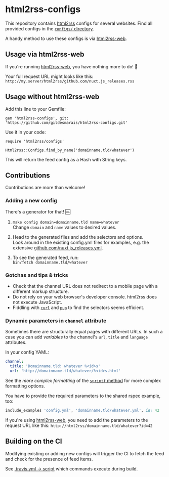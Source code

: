 # html2rss-configs

This repository contains [html2rss](https://github.com/gildesmarais/html2rss) configs for several websites. Find all provided configs in the [`configs/` directory](https://github.com/gildesmarais/html2rss-configs/tree/master/lib/html2rss/configs).

A handy method to use these configs is via [html2rss-web](https://github.com/gildesmarais/html2rss-web).

## Usage via html2rss-web

If you're running [html2rss-web](https://github.com/gildesmarais/html2rss-web),
you have nothing more to do! 🎉

Your full request URL might looks like this:
`http://my.server/html2rss/github.com/nuxt.js_releases.rss`

## Usage without html2rss-web

Add this line to your Gemfile:

`gem 'html2rss-configs', git: 'https://github.com/gildesmarais/html2rss-configs.git'`

Use it in your code:

```
require 'html2rss/configs'

Html2rss::Configs.find_by_name('domainname.tld/whatever')
```

This will return the feed config as a Hash with String keys.

## Contributions

Contributions are more than welcome!

### Adding a new config

There's a generator for that! 🆒

1. `make config domain=domainname.tld name=whatever`  
    Change `domain` and `name` values to desired values.
2. Head to the generated files and add the selectors and options.  
    Look around in the existing config.yml files for examples, e.g. the extensive [github.com/nuxt.js_releases.yml](https://github.com/gildesmarais/html2rss-configs/blob/master/lib/html2rss/configs/github.com/nuxt.js_releases.yml).

3. To see the generated feed, run:  
    `bin/fetch domainname.tld/whatever`

### Gotchas and tips & tricks

- Check that the channel URL does not redirect to a mobile page with a different markup structure.
- Do not rely on your web browser's developer console. html2rss does not execute JavaScript.
- Fiddling with [`curl`](https://github.com/curl/curl) and [`pup`](https://github.com/ericchiang/pup) to find the selectors seems efficient.

### Dynamic parameters in `channel` attribute

Sometimes there are structurally equal pages with different URLs. In such a case you can add *variables* to the channel's `url`, `title` and `language` attributes.

In your config YAML:

```yaml
channel:
  title: 'Domainname.tld: whatever %<id>s'
  url: 'http://domainname.tld/whatever/%<id>s.html'
```

See the *more complex formatting* of the [`sprintf` method](https://ruby-doc.org/core-2.6.3/Kernel.html#method-i-sprintf) for more complex formatting options.

You have to provide the required parameters to the shared rspec example, too:

```ruby
include_examples 'config.yml', 'domainname.tld/whatever.yml', id: 42
```

If you're using [html2rss-web](https://github.com/gildesmarais/html2rss-web), you need to add the parameters to the request URL like this: `http://html2rss/domainname.tld/whatever?id=42`

## Building on the CI

Modifying existing or adding new configs will trigger the CI to fetch the feed
and check for the presence of feed items.

See [.travis.yml -> script](https://github.com/gildesmarais/html2rss-configs/blob/master/.travis.yml) which commands execute during build.
